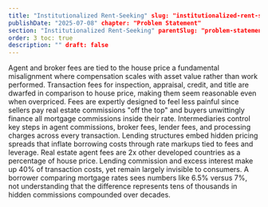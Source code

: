```yaml
---
title: "Institutionalized Rent-Seeking" slug: "institutionalized-rent-seeking"
publishDate: "2025-07-08" chapter: "Problem Statement"
section: "Institutionalized Rent-Seeking" parentSlug: "problem-statement"
order: 3 toc: true
description: "" draft: false
---
```

Agent and broker fees are tied to the house price a fundamental misalignment where compensation scales with asset value rather than work performed. Transaction fees for inspection, appraisal, credit, and title are dwarfed in comparison to house price, making them seem reasonable even when overpriced.
Fees are expertly designed to feel less painful since sellers pay real estate commissions "off the top" and buyers unwittingly finance all mortgage commissions inside their rate. Intermediaries control key steps in agent commissions, broker fees, lender fees, and processing charges across every transaction. Lending structures embed hidden pricing spreads that inflate borrowing costs through rate markups tied to fees and leverage.
Real estate agent fees are 2x other developed countries as a percentage of house price. Lending commission and excess interest make up 40% of transaction costs, yet remain largely invisible to consumers. A borrower comparing mortgage rates sees numbers like 6.5% versus 7%, not understanding that the difference represents tens of thousands in hidden commissions compounded over decades.